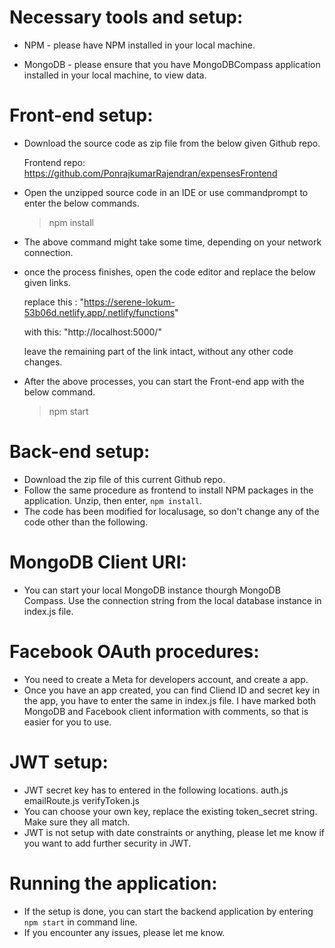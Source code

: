 # Necessary tools and setup:

* NPM - please have NPM installed in your local machine.

* MongoDB - please ensure that you have MongoDBCompass application installed in your local machine, to view data.

# Front-end setup:

* Download the source code as zip file from the below given Github repo.
	
	Frontend repo: https://github.com/PonrajkumarRajendran/expensesFrontend

* Open the unzipped source code in an IDE or use commandprompt to enter the below commands.
		
	> npm install
		
* The above command might take some time, depending on your network connection.
		
* once the process finishes, open the code editor and replace the below given links.
	
	replace this : "https://serene-lokum-53b06d.netlify.app/.netlify/functions"

	with this: "http://localhost:5000/"
	
	leave the remaining part of the link intact, without any other code changes.
		
* After the above processes, you can start the Front-end app with the below command.
	> npm start

# Back-end setup:

* Download the zip file of this current Github repo.
* Follow the same procedure as frontend to install NPM packages in the application. Unzip, then enter, `npm install`.
* The code has been modified for localusage, so don't change any of the code other than the following.

# MongoDB Client URI: 
* You can start your local MongoDB instance thourgh MongoDB Compass. Use the connection string from the local database instance in index.js file.

# Facebook OAuth procedures: 
* You need to create a Meta for developers account, and create a app.
* Once you have an app created, you can find Cliend ID and secret key in the app, you have to enter the same in index.js file. I have marked both MongoDB and Facebook client information with comments, so that is easier for you to use.

# JWT setup:
* JWT secret key has to entered in the following locations.
	auth.js
	emailRoute.js
	verifyToken.js
* You can choose your own key, replace the existing token_secret string. Make sure they all match. 
* JWT is not setup with date constraints or anything, please let me know if you want to add further security in JWT.

# Running the application:
* If the setup is done, you can start the backend application by entering `npm start` in command line.
* If you encounter any issues, please let me know.
